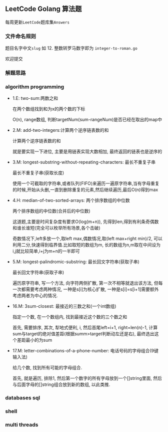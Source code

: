 ## LeetCode Golang 算法题

每周更新`LeetCode`题库集`Answers`

### 文件命名规则

题目名字中文`slug` 如 12. 整数转罗马数字即为 `integer-to-roman.go`

欢迎提交

### 解题思路
### algorithm programming
- 1.E: two-sum:两数之和

    在两个数组找到和为x的两个数的下标

    O(n), range数组, 判断targetNum(sum-rangeNum)是否已经在取出的map中
- 2.M: add-two-integers:计算两个逆序链表数的和
  
   计算两个逆序链表数的和
   
   就是要实现一下进位, 主要是用链表实现大数相加, 最终返回的链表也是逆序的
-  3.M: longest-substring-without-repeating-characters: 最长不重复子串
   
    最长不重复子串(获取长度)
    
    使用一个可截取的字符串,或者队列(FIFO)来遍历一遍原字符串,当有字母重复的时候,开始从头删,一直到删除重复的元素,然后继续遍历,最后O(n)得到max
- 4.H: median-of-two-sorted-arrays: 两个排序数组的中位数

    两个排序数组的中位数(合并后的中位数)
    
    这道题,主要是时间复杂度有要求O(log(m+n)), 先得到len,得到有利条奇偶数和谁长谁短(完全可以枚举所有场景,各个击破)
    
    奇数情况下,left多放一个,取left max,偶数情况,取(left max+right min)/2, 可以利用二分,快速得到临界值.比如取短的数组为m, 长的数组为n,m取在中间设为i,j就比较简单,i+j为m+n的一半即可
- 5.M: longest-palindromic-substring:  最长回文字符串(获取子串)

    最长回文字符串(获取子串)
    
    遍历原字符串, 写一个方法, 向字符两侧扩散, 第一次不相等就退出该方法, 但每一次都需要考虑两种情况, 一种是s[i]为核心扩散, 一种是s[i]=s[i+1]需要额外考虑两者为中心的情况.
- 16.M: 3sum-closest: 最接近的三数之和(一个int数组)

    指定一个数, 在一个数组内, 找到最接近这个数的三个数之和
    
    首先, 需要排序, 其次, 犁地式便利, i, 然后首尾left=i+1, right=len(n)-1, 计算sum与target的绝对值差距(根据summ>target判断动左还是右), 最终选出这个差距最小的为sum

- 17.M: letter-combinations-of-a-phone-number: 电话号码的字母组合(9键输入法)

    给几个数, 找到所有可能的字母组合.
    
    首先, 就是遍历, 排除1, 然后第一个数字的所有字母放到一个[]string里面, 然后与后面字母的[]string组合放到新的数组, 以此类推.
    
### databases sql
### shell
### multi threads